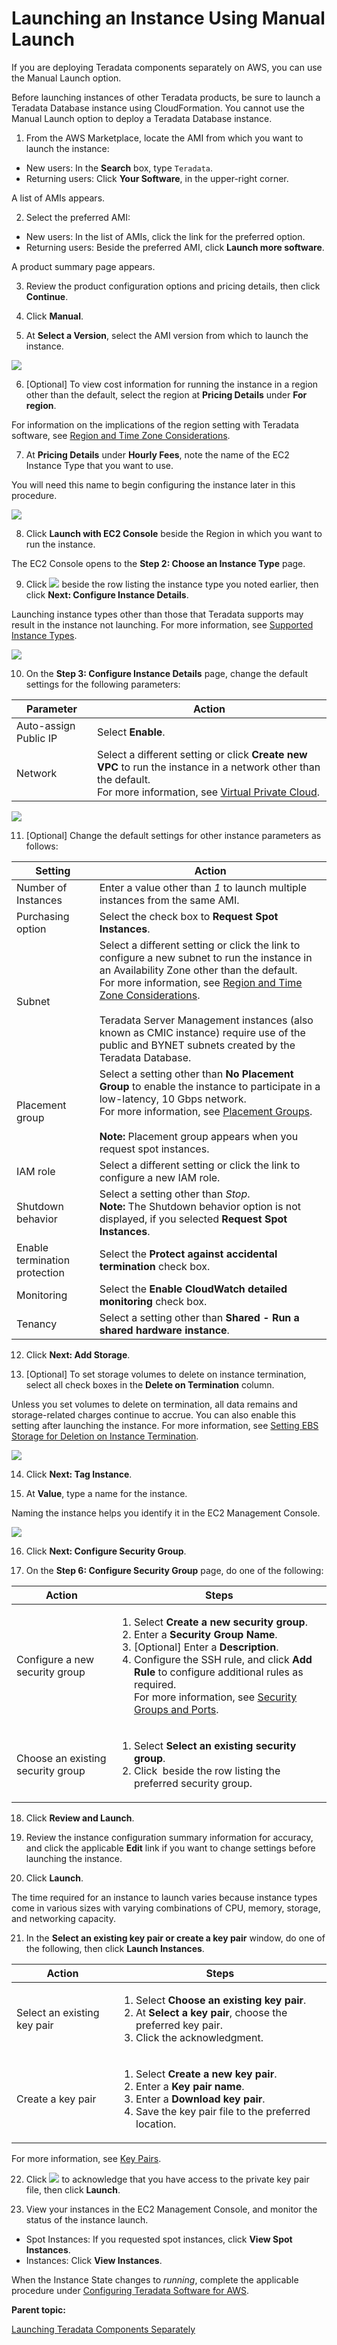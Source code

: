 # Launching an Instance Using Manual Launch

If you are deploying Teradata components separately on AWS, you can use the Manual Launch option.

Before launching instances of other Teradata products, be sure to launch a Teradata Database instance using CloudFormation. You cannot use the Manual Launch option to deploy a Teradata Database instance.

1. From the AWS Marketplace, locate the AMI from which you want to launch the instance:

  - New users: In the **Search** box, type `Teradata`.
  - Returning users: Click **Your Software**, in the upper-right corner.

  A list of AMIs appears.

2. Select the preferred AMI:

  - New users: In the list of AMIs, click the link for the preferred option.
  - Returning users: Beside the preferred AMI, click **Launch more software**.
   
  A product summary page appears.

3. Review the product configuration options and pricing details, then click **Continue**.

4. Click **Manual**.

5. At **Select a Version**, select the AMI version from which to launch the instance.

  ![](wkp1467245067353.gif)

6. [Optional] To view cost information for running the instance in a region other than the default, select the region at **Pricing Details** under **For region**.

  For information on the implications of the region setting with Teradata software, see [Region and Time Zone Considerations](rza1468615796901.md).

7. At **Pricing Details** under **Hourly Fees**, note the name of the EC2 Instance Type that you want to use.

  You will need this name to begin configuring the instance later in this procedure.

  ![](fto1467245067696.gif)

8. Click **Launch with EC2 Console** beside the Region in which you want to run the instance.

  The EC2 Console opens to the **Step 2: Choose an Instance Type** page.

9. Click ![](wiz1467245068616.gif) beside the row listing the instance type you noted earlier, then click **Next: Configure Instance Details**.

  Launching instance types other than those that Teradata supports may result in the instance not launching. For more information, see [Supported Instance Types](ihq1473174158197.md).

  ![](hdq1467245069334.gif)

10. On the **Step 3: Configure Instance Details** page, change the default settings for the following parameters:

|Parameter|Action|
|---------|------|
|Auto-assign Public IP|Select <b>Enable</b>.|
|Network|Select a different setting or click <b>Create new VPC</b> to run the instance in a network other than the default.<br>​For more information, see <a href="dmc1467240781066.md">Virtual Private Cloud</a>.<br>|

 ![](mlz1467245070301.gif)

11. [Optional] Change the default settings for other instance parameters as follows:

 |Setting|Action|
|-------|------|
|Number of Instances |Enter a value other than <i>1</i> to launch multiple instances from the same AMI.|
|Purchasing option |Select the check box to <b>Request Spot Instances</b>.|
|Subnet|Select a different setting or click the link to configure a new subnet to run the instance in an Availability Zone other than the default.<br/>​For more information, see <a href="rza1468615796901.md">Region and Time Zone Considerations</a>.<br/><br/>​Teradata Server Management instances (also known as CMIC instance) require use of the public and BYNET subnets created by the Teradata Database.<br/>|
|Placement group|Select a setting other than <b>No Placement Group</b> to enable the instance to participate in a low-latency, 10 Gbps network.<br/>​For more information, see <a href="kif1472571515710.md">Placement Groups</a>.<br/><br/>​<b>Note:</b> Placement group appears when you request spot instances.<br/>|
|IAM role|Select a different setting or click the link to configure a new IAM role.|
|Shutdown behavior|Select a setting other than <i>Stop</i>.<br/>​<b>Note:</b> The Shutdown behavior option is not displayed, if you selected <b>Request Spot Instances</b>.<br/>|
|Enable termination protection|Select the <b>Protect against accidental termination</b> check box.|
|Monitoring|Select the <b>Enable CloudWatch detailed monitoring</b> check box.|
|Tenancy|Select a setting other than <b>Shared - Run a shared hardware instance</b>.|

12. Click **Next: Add Storage**.

13. [Optional] To set storage volumes to delete on instance termination, select all check boxes in the **Delete on Termination** column.

  Unless you set volumes to delete on termination, all data remains and storage-related charges continue to accrue. You can also enable this setting after launching the instance. For more information, see [Setting EBS Storage for Deletion on Instance Termination](fod1467240783219.md).

  ![](pnl1467245072220.gif)

14. Click **Next: Tag Instance**.

15. At **Value**, type a name for the instance.

  Naming the instance helps you identify it in the EC2 Management Console.

  ![](ics1467245073312.gif)

16. Click **Next: Configure Security Group**.

17. On the **Step 6: Configure Security Group** page, do one of the following:

 |Action|Steps|
|------|-----|
|Configure a new security group|<ol><li>​Select <b>Create a new security group</b>.</li><li>​Enter a <b>Security Group Name</b>.</li><li>​[Optional] Enter a <b>Description</b>.</li><li>​Configure the SSH rule, and click <b>Add Rule</b> to configure additional rules as required.<br/>​For more information, see <a href="xed1468615767199.md">Security Groups and Ports</a>.<br/></li></ol>|
|Choose an existing security group|<ol><li>​Select <b>Select an existing security group</b>.</li><li>​Click <img src="wiz1467245068616.gif" alt="" /> beside the row listing the preferred security group.</li></ol>|

18. Click **Review and Launch**.

19. Review the instance configuration summary information for accuracy, and click the applicable **Edit** link if you want to change settings before launching the instance.

20. Click **Launch**.

  The time required for an instance to launch varies because instance types come in various sizes with varying combinations of CPU, memory, storage, and networking capacity.

21. In the **Select an existing key pair or create a key pair** window, do one of the following, then click **Launch Instances**.

 |Action|Steps|
|------|-----|
|Select an existing key pair|<ol><li>​Select <b>Choose an existing key pair</b>.</li><li>​At <b>Select a key pair</b>, choose the preferred key pair.</li><li>​Click the acknowledgment.</li></ol>|
|Create a key pair|<ol><li>​Select <b>Create a new key pair</b>.</li><li>​Enter a <b>Key pair name</b>.</li><li>​Enter a <b>Download key pair</b>.</li><li>​Save the key pair file to the preferred location.</li></ol>|

 For more information, see [Key Pairs](icn1468615736183.md).

22. Click ![](wiz1467245068616.gif) to acknowledge that you have access to the private key pair file, then click **Launch**.

23. View your instances in the EC2 Management Console, and monitor the status of the instance launch.

  - Spot Instances: If you requested spot instances, click **View Spot Instances**.
  - Instances: Click **View Instances**.

When the Instance State changes to *running*, complete the applicable procedure under [Configuring Teradata Software for AWS](ydh1467240783484.md).

**Parent topic:** 

[Launching Teradata Components Separately](esg1471630520247.md)


